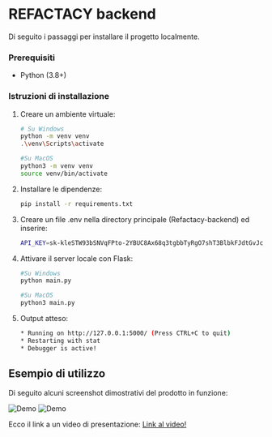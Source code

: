 # REFACTACY backend

Di seguito i passaggi per installare il progetto localmente.

### Prerequisiti
- Python (3.8+)

### Istruzioni di installazione
   
1. Creare un ambiente virtuale:
   ```bash 
   # Su Windows
   python -m venv venv
   .\venv\Scripts\activate
   
   #Su MacOS
   python3 -m venv venv
   source venv/bin/activate

2. Installare le dipendenze:
   ```bash
   pip install -r requirements.txt

3. Creare un file .env nella directory principale (Refactacy-backend) ed inserire:
   ```bash
   API_KEY=sk-kleSTW93bSNVqFPto-2YBUC8Ax68q3tgbbTyRgO7shT3BlbkFJdtGvJc_2d6HDWl-sPUqz33r7hBvLc8w89v9AE0zhEA

   
3. Attivare il server locale con Flask:
   ```bash
   #Su Windows
   python main.py

   #Su MacOS
   python3 main.py

4. Output atteso:
   ```bash
   * Running on http://127.0.0.1:5000/ (Press CTRL+C to quit)
   * Restarting with stat
   * Debugger is active!
   
## Esempio di utilizzo

Di seguito alcuni screenshot dimostrativi del prodotto in funzione:

![Demo](png/traduzione.png)
![Demo](png/documentazione.png)


Ecco il link a un video di presentazione: [Link al video!](https://www.youtube.com/watch?v=1Srlgnn9P0w)
